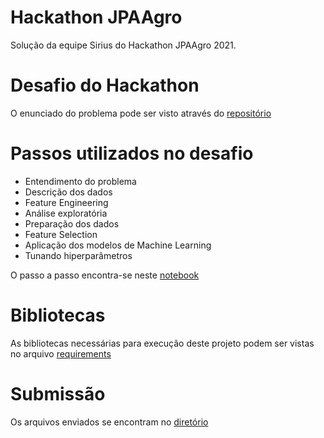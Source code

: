 # Hackathon JPAAgro
Solução da equipe Sirius do Hackathon JPAAgro 2021.


# Desafio do Hackathon
O enunciado do problema pode ser visto através do [repositório](https://github.com/dsrg-icet/hackathon_JPAAgro)

# Passos utilizados no desafio
- Entendimento do problema
- Descrição dos dados
- Feature Engineering
- Análise exploratória
- Preparação dos dados
- Feature Selection
- Aplicação dos modelos de Machine Learning
- Tunando hiperparâmetros

O passo a passo encontra-se neste [notebook](https://github.com/thiagomantuani/hackathon_JPAAgro/blob/main/notebook/hackathon_ufla_JPA_agro.ipynb)


# Bibliotecas
As bibliotecas necessárias para execução deste projeto podem ser vistas no arquivo [requirements](https://github.com/thiagomantuani/hackathon_JPAAgro/blob/main/requirements.txt)


# Submissão
Os arquivos enviados se encontram no [diretório](https://github.com/thiagomantuani/hackathon_JPAAgro/tree/main/submissao)
